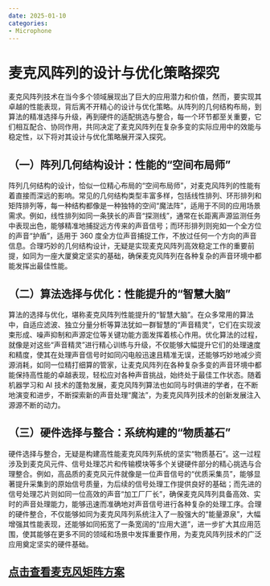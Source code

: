 ```yaml
---
date: 2025-01-10
categories:
- Microphone
---
```

# 麦克风阵列的设计与优化策略探究

麦克风阵列技术在当今多个领域展现出了巨大的应用潜力和价值，然而，要实现其卓越的性能表现，背后离不开精心的设计与优化策略。从阵列的几何结构布局，到算法的精准选择与升级，再到硬件的适配挑选与整合，每一个环节都至关重要，它们相互配合、协同作用，共同决定了麦克风阵列在复杂多变的实际应用中的效能与稳定性，以下将对其设计与优化策略展开深入探究。
<!-- more -->

## （一）阵列几何结构设计：性能的“空间布局师”

阵列几何结构的设计，恰似一位精心布局的“空间布局师”，对麦克风阵列的性能有着直接而深远的影响。常见的几何结构类型丰富多样，包括线性排列、环形排列和矩阵排列等，每一种结构都像是一种独特的空间“魔法阵”，适用于不同的应用场景需求。例如，线性排列如同一条狭长的声音“探测线”，通常在长距离声源监测任务中表现出色，能够精准地捕捉远方传来的声音信号；而环形排列则宛如一个全方位的声音“护盾”，适用于 360 度全方位声音捕捉工作，不放过任何一个方向的声音信息。合理巧妙的几何结构设计，无疑是实现麦克风阵列高效稳定工作的重要前提，如同为一座大厦奠定坚实的基础，确保麦克风阵列在各种复杂的声音环境中都能发挥出最佳性能。

## （二）算法选择与优化：性能提升的“智慧大脑”

算法的选择与优化，堪称麦克风阵列性能提升的“智慧大脑”。在众多常用的算法中，自适应滤波、独立分量分析等算法犹如一群智慧的“声音精灵”，它们在实现波束形成、噪声抑制和声源定位等关键功能方面发挥着核心作用。优化算法的过程，就像是对这些“声音精灵”进行精心训练与升级，不仅能够大幅提升它们的处理速度和精度，使其在处理声音信号时如同闪电般迅速且精准无误，还能够巧妙地减少资源消耗，如同一位精打细算的管家，让麦克风阵列在各种复杂多变的声音环境中都能保持高性能的卓越表现，轻松应对各种声音挑战，始终处于最佳工作状态。随着机器学习和 AI 技术的蓬勃发展，麦克风阵列算法也如同与时俱进的学者，在不断地演变和进步，不断探索新的声音处理“魔法”，为麦克风阵列技术的创新发展注入源源不断的动力。

## （三）硬件选择与整合：系统构建的“物质基石”

硬件选择与整合，无疑是构建高性能麦克风阵列系统的坚实“物质基石”。这一过程涉及到麦克风元件、信号处理芯片和传输模块等多个关键硬件部分的精心挑选与合理整合。例如，高品质的麦克风元件就像是一位声音信号的“优质采集员”，能够显著提升采集到的原始信号质量，为后续的信号处理工作提供良好的基础；而先进的信号处理芯片则如同一位高效的声音“加工厂厂长”，确保麦克风阵列具备高效、实时的声音处理能力，能够迅速而准确地对声音信号进行各种复杂的处理工序。合理的硬件整合，不仅能够如同为麦克风阵列系统注入了一股强大的“能量源泉”，大幅增强其性能表现，还能够如同拓宽了一条宽阔的“应用大道”，进一步扩大其应用范围，使其能够在更多不同的领域和场景中发挥重要作用，为麦克风阵列技术的广泛应用奠定坚实的硬件基础。

## [点击查看麦克风矩阵方案](https://phaten-audio.com/zh/solutions/mic_array_solution/)